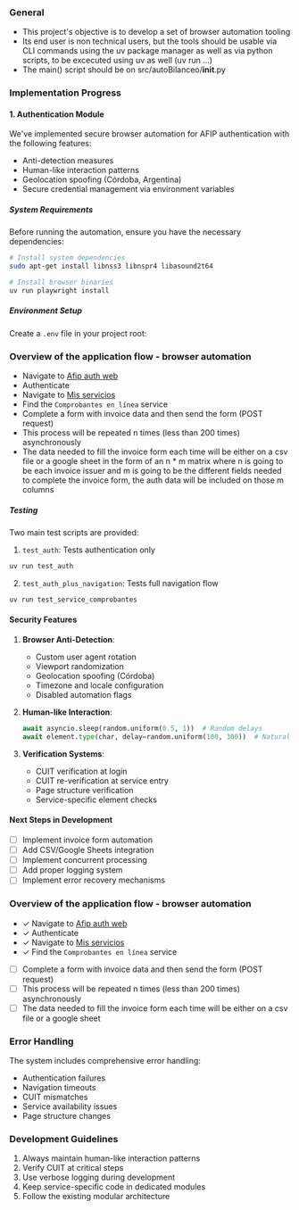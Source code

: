 ### General
- This project's objective is to develop a set of browser automation tooling
- Its end user is non technical users, but the tools should be usable via CLI commands using the uv package manager as well as via python scripts, to be excecuted using uv as well (uv run ...)
- The main() script should be on src/autoBilanceo/__init__.py

### Implementation Progress

#### 1. Authentication Module
We've implemented secure browser automation for AFIP authentication with the following features:
- Anti-detection measures
- Human-like interaction patterns
- Geolocation spoofing (Córdoba, Argentina)
- Secure credential management via environment variables

##### System Requirements
Before running the automation, ensure you have the necessary dependencies:
```bash
# Install system dependencies
sudo apt-get install libnss3 libnspr4 libasound2t64

# Install browser binaries
uv run playwright install
```

##### Environment Setup
Create a `.env` file in your project root:

### Overview of the application flow - browser automation
- Navigate to [Afip auth web](https://auth.afip.gob.ar/contribuyente_/login.xhtml)
- Authenticate
- Navigate to [Mis servicios](https://portalcf.cloud.afip.gob.ar/portal/app/mis-servicios)
- Find the `Comprobantes en línea` service
- Complete a form with invoice data and then send the form (POST request)
- This process will be repeated n times (less than 200 times) asynchronously
- The data needed to fill the invoice form each time will be either on a csv file or a google sheet in the form of an n * m matrix where n is going to be each invoice issuer and m is going to be the different fields needed to complete the invoice form, the auth data will be included on those m columns

##### Testing
Two main test scripts are provided:
1. `test_auth`: Tests authentication only
```bash
uv run test_auth
```

2. `test_auth_plus_navigation`: Tests full navigation flow
```bash
uv run test_service_comprobantes
```

#### Security Features

1. **Browser Anti-Detection**:
   - Custom user agent rotation
   - Viewport randomization
   - Geolocation spoofing (Córdoba)
   - Timezone and locale configuration
   - Disabled automation flags

2. **Human-like Interaction**:
   ```python
   await asyncio.sleep(random.uniform(0.5, 1))  # Random delays
   await element.type(char, delay=random.uniform(100, 300))  # Natural typing
   ```

3. **Verification Systems**:
   - CUIT verification at login
   - CUIT re-verification at service entry
   - Page structure verification
   - Service-specific element checks

#### Next Steps in Development
- [ ] Implement invoice form automation
- [ ] Add CSV/Google Sheets integration
- [ ] Implement concurrent processing
- [ ] Add proper logging system
- [ ] Implement error recovery mechanisms

### Overview of the application flow - browser automation
- ✓ Navigate to [Afip auth web](https://auth.afip.gob.ar/contribuyente_/login.xhtml)
- ✓ Authenticate
- ✓ Navigate to [Mis servicios](https://portalcf.cloud.afip.gob.ar/portal/app/mis-servicios)
- ✓ Find the `Comprobantes en línea` service
- [ ] Complete a form with invoice data and then send the form (POST request)
- [ ] This process will be repeated n times (less than 200 times) asynchronously
- [ ] The data needed to fill the invoice form each time will be either on a csv file or a google sheet

### Error Handling
The system includes comprehensive error handling:
- Authentication failures
- Navigation timeouts
- CUIT mismatches
- Service availability issues
- Page structure changes

### Development Guidelines
1. Always maintain human-like interaction patterns
2. Verify CUIT at critical steps
3. Use verbose logging during development
4. Keep service-specific code in dedicated modules
5. Follow the existing modular architecture


